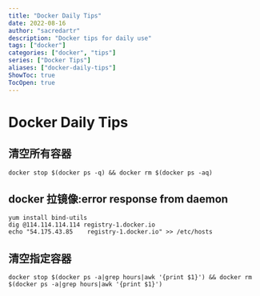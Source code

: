 ```yaml
---
title: "Docker Daily Tips"
date: 2022-08-16
author: "sacredartr"
description: "Docker tips for daily use"
tags: ["docker"]
categories: ["docker", "tips"]
series: ["Docker Tips"]
aliases: ["docker-daily-tips"]
ShowToc: true
TocOpen: true
---
```


# Docker Daily Tips

## 清空所有容器
```console
docker stop $(docker ps -q) && docker rm $(docker ps -aq)
```

## docker 拉镜像:error response from daemon
```
yum install bind-utils
dig @114.114.114.114 registry-1.docker.io
echo "54.175.43.85    registry-1.docker.io" >> /etc/hosts
```

## 清空指定容器
```console
docker stop $(docker ps -a|grep hours|awk '{print $1}') && docker rm $(docker ps -a|grep hours|awk '{print $1}')
```

